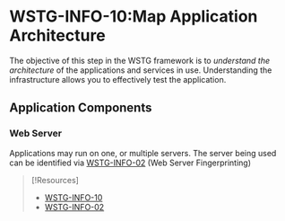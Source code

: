
# WSTG-INFO-10:Map Application Architecture
The objective of this step in the WSTG framework is to *understand the architecture* of the applications and services in use. Understanding the infrastructure allows you to effectively test the application.

## Application Components
### Web Server
Applications may run on one, or multiple servers. The server being used can be identified via [WSTG-INFO-02](cybersecurity/resources/WSTG/fingerprint-web-server.md) (Web Server Fingerprinting)


> [!Resources]
> - [WSTG-INFO-10](https://github.com/OWASP/wstg/blob/master/document/4-Web_Application_Security_Testing/01-Information_Gathering/10-Map_Application_Architecture.md)
> - [WSTG-INFO-02](https://github.com/OWASP/wstg/blob/master/document/4-Web_Application_Security_Testing/01-Information_Gathering/02-Fingerprint_Web_Server.md)